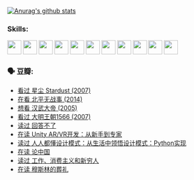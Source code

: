 
[![Anurag's github stats](https://github-readme-stats.vercel.app/api?username=w940853815)](https://github.com/anuraghazra/github-readme-stats)

### Skills:

<code><img height="32" src="https://cdn.jsdelivr.net/npm/simple-icons@v5/icons/python.svg"></code>
<code><img height="32" src="https://cdn.jsdelivr.net/npm/simple-icons@v5/icons/javascript.svg"></code>
<code><img height="32" src="https://cdn.jsdelivr.net/npm/simple-icons@v5/icons/django.svg"></code>
<code><img height="32" src="https://cdn.jsdelivr.net/npm/simple-icons@v5/icons/flask.svg"></code>
<code><img height="32" src="https://cdn.jsdelivr.net/npm/simple-icons@v5/icons/vuetify.svg"></code>
<code><img height="32" src="https://cdn.jsdelivr.net/npm/simple-icons@v5/icons/git.svg"></code>
<code><img height="32" src="https://cdn.jsdelivr.net/npm/simple-icons@v5/icons/docker.svg"></code>
<code><img height="32" src="https://cdn.jsdelivr.net/npm/simple-icons@v5/icons/postgresql.svg"></code>
<code><img height="32" src="https://cdn.jsdelivr.net/npm/simple-icons@v5/icons/elasticsearch.svg"></code>
<code><img height="32" src="https://cdn.jsdelivr.net/npm/simple-icons@v5/icons/macos.svg"></code>
<code><img height="32" src="https://cdn.jsdelivr.net/npm/simple-icons@v5/icons/linux.svg"></code>

### 🗣 豆瓣:

<!-- DOUBAN-ACTIVITIES:START -->
- [看过 星尘 Stardust‎ (2007)](https://www.douban.com/people/136069238/status/3822692117/?_i=49391572)
- [在看 北平无战事‎ (2014)](https://www.douban.com/people/136069238/status/3821449886/?_i=49391572)
- [想看 汉武大帝‎ (2005)](https://www.douban.com/people/136069238/status/3821405621/?_i=49391572)
- [看过 大明王朝1566‎ (2007)](https://www.douban.com/people/136069238/status/3821396719/?_i=49391572)
- [读过 回答不了](https://www.douban.com/people/136069238/status/3812155932/?_i=49391572)
- [在读 Unity AR/VR开发：从新手到专家](https://www.douban.com/people/136069238/status/3810864648/?_i=49391572)
- [读过 人人都懂设计模式：从生活中领悟设计模式：Python实现](https://www.douban.com/people/136069238/status/3806334005/?_i=49391572)
- [在读 论中国](https://www.douban.com/people/136069238/status/3805671678/?_i=49391572)
- [读过 工作、消费主义和新穷人](https://www.douban.com/people/136069238/status/3803834644/?_i=49391572)
- [在读 穆斯林的葬礼](https://www.douban.com/people/136069238/status/3802824932/?_i=49391572)
<!-- DOUBAN-ACTIVITIES:END -->
<!--
**w940853815/w940853815** is a ✨ _special_ ✨ repository because its `README.md` (this file) appears on your GitHub profile.

Here are some ideas to get you started:

- 🔭 I’m currently working on ...
- 🌱 I’m currently learning ...
- 👯 I’m looking to collaborate on ...
- 🤔 I’m looking for help with ...
- 💬 Ask me about ...
- 📫 How to reach me: ...
- 😄 Pronouns: ...
- ⚡ Fun fact: ...
-->
